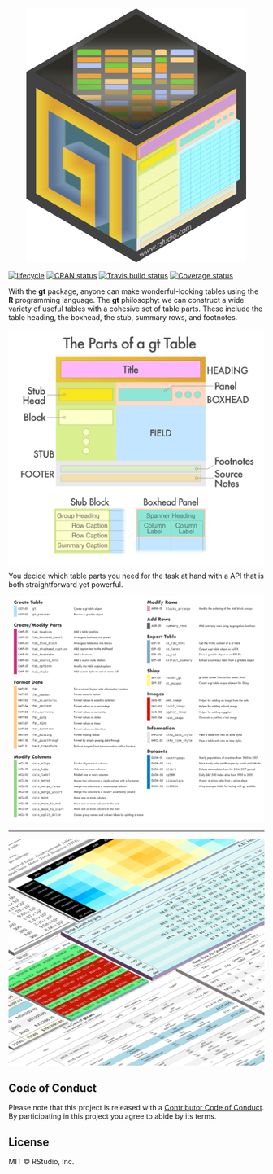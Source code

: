 
<!-- README.md is generated from README.Rmd. Please edit that file -->

<p align="center">

<img src="man/figures/gt_logo_1x.png" height="500px">

</p>

<p align="center">

[![lifecycle](https://img.shields.io/badge/lifecycle-maturing-blue.svg)](https://www.tidyverse.org/lifecycle/#maturing)
[![CRAN
status](https://www.r-pkg.org/badges/version/gt)](https://cran.r-project.org/package=gt)
[![Travis build
status](https://travis-ci.com/rstudio/gt.svg?token=P7T9dzi5RLEq9j2Yepx5&branch=master)](https://travis-ci.com/rstudio/gt)
[![Coverage
status](https://codecov.io/gh/rstudio/gt/branch/master/graph/badge.svg)](https://codecov.io/github/rstudio/gt?branch=master)

</p>

With the **gt** package, anyone can make wonderful-looking tables using
the **R** programming language. The **gt** philosophy: we can construct
a wide variety of useful tables with a cohesive set of table parts.
These include the table heading, the boxhead, the stub, summary rows,
and footnotes.

<img src="man/figures/gt_parts_of_a_table.png">

You decide which table parts you need for the task at hand with a API
that is both straightforward yet powerful.

<p align="center">

<img src="man/figures/gt_functions.png">

</p>

-----

<img src="man/figures/gt_tables.png">

## Code of Conduct

Please note that this project is released with a [Contributor Code of
Conduct](CODE_OF_CONDUCT.md). By participating in this project you agree
to abide by its terms.

## License

MIT © RStudio, Inc.
